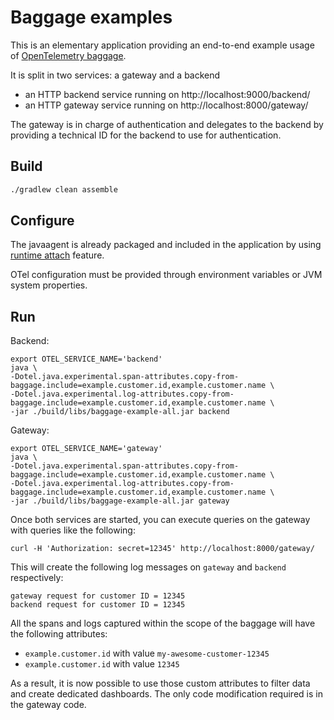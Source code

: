 # Baggage examples

This is an elementary application providing an end-to-end example usage of [OpenTelemetry baggage](https://opentelemetry.io/docs/concepts/signals/baggage/).

It is split in two services: a gateway and a backend
- an HTTP backend service running on http://localhost:9000/backend/
- an HTTP gateway service running on http://localhost:8000/gateway/

The gateway is in charge of authentication and delegates to the backend by providing a technical ID for the backend to use for authentication.

## Build

```bash
./gradlew clean assemble
```

## Configure

The javaagent is already packaged and included in the application by using [runtime attach](https://www.elastic.co/docs/reference/opentelemetry/edot-sdks/java/setup/runtime-attach) feature.

OTel configuration must be provided through environment variables or JVM system properties.

## Run

Backend:
```shell
export OTEL_SERVICE_NAME='backend'
java \
-Dotel.java.experimental.span-attributes.copy-from-baggage.include=example.customer.id,example.customer.name \
-Dotel.java.experimental.log-attributes.copy-from-baggage.include=example.customer.id,example.customer.name \
-jar ./build/libs/baggage-example-all.jar backend
```

Gateway:
```shell
export OTEL_SERVICE_NAME='gateway'
java \
-Dotel.java.experimental.span-attributes.copy-from-baggage.include=example.customer.id,example.customer.name \
-Dotel.java.experimental.log-attributes.copy-from-baggage.include=example.customer.id,example.customer.name \
-jar ./build/libs/baggage-example-all.jar gateway
```

Once both services are started, you can execute queries on the gateway with queries like the following:
```shell
curl -H 'Authorization: secret=12345' http://localhost:8000/gateway/
```

This will create the following log messages on `gateway` and `backend` respectively:
```
gateway request for customer ID = 12345
backend request for customer ID = 12345
```

All the spans and logs captured within the scope of the baggage will have the following attributes:
- `example.customer.id` with value `my-awesome-customer-12345`
- `example.customer.id` with value `12345`

As a result, it is now possible to use those custom attributes to filter data and create
dedicated dashboards. The only code modification required is in the gateway code.


